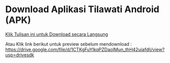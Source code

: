 # Download Aplikasi Tilawati Android (APK) 

[Klik Tulisan ini untuk Download secara Langsung](https://drive.google.com/uc?export=download&confirm=ErON&id=1CTKgFuYIkqPZDaoIMun_thH42uiafdlj)

Atau Klik link berikut untuk preview sebelum mendownload :
https://drive.google.com/file/d/1CTKgFuYIkqPZDaoIMun_thH42uiafdlj/view?usp=drivesdk
